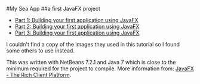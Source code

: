 #My Sea App
##a first JavaFX project
* [Part 1: Building your first application using JavaFX](http://www.youtube.com/watch?v=o-iRc9XkgZ0)
* [Part 2: Building your first application using JavaFX](http://www.youtube.com/watch?v=L0huXvTeVvU)
* [Part 3: Building your first application using JavaFX](http://www.youtube.com/watch?v=FTOGWvX44qU)

I couldn't find a copy of the images they used in this tutorial so I found some others to use instead.

This was written with NetBeans 7.2.1 and Java 7 which is close to the minimum required for the project to compile.  More information from: [JavaFX - The Rich Client Platform](http://www.oracle.com/technetwork/java/javafx/overview/index.html).